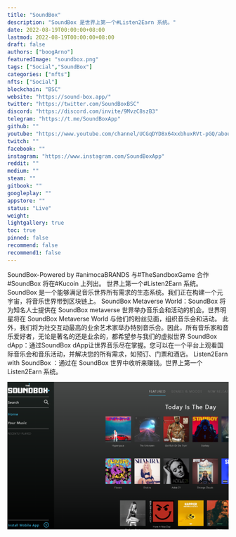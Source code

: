 ```yaml
---
title: "SoundBox"
description: "SoundBox 是世界上第一个#Listen2Earn 系统。"
date: 2022-08-19T00:00:00+08:00
lastmod: 2022-08-19T00:00:00+08:00
draft: false
authors: ["boogArno"]
featuredImage: "soundbox.png"
tags: ["Social","SoundBox"]
categories: ["nfts"]
nfts: ["Social"]
blockchain: "BSC"
website: "https://sound-box.app/"
twitter: "https://twitter.com/SoundBoxBSC"
discord: "https://discord.com/invite/9MvzC8szB3"
telegram: "https://t.me/SoundBoxApp"
github: ""
youtube: "https://www.youtube.com/channel/UCGqDYD8x64xxbhuxRVt-pGQ/about"
twitch: ""
facebook: ""
instagram: "https://www.instagram.com/SoundBoxApp"
reddit: ""
medium: ""
steam: ""
gitbook: ""
googleplay: ""
appstore: ""
status: "Live"
weight: 
lightgallery: true
toc: true
pinned: false
recommend: false
recommend1: false
---
```

SoundBox-Powered by #animocaBRANDS
与#TheSandboxGame 合作
#SoundBox 将在#Kucoin 上列出。
世界上第一个#Listen2Earn 系统。
SoundBox 是一个能够满足音乐世界所有需求的生态系统。我们正在构建一个元宇宙，将音乐世界带到区块链上。
SoundBox Metaverse World：SoundBox 将为知名人士提供在 SoundBox metaverse 世界举办音乐会和活动的机会。世界明星将在 SoundBox Metaverse World 与他们的粉丝见面，组织音乐会和活动。
此外，我们将为社交互动最高的业余艺术家举办特别音乐会。因此，所有音乐家和音乐爱好者，无论是著名的还是业余的，都希望参与我们的虚拟世界
SoundBox dApp：通过SoundBox dApp让世界音乐尽在掌握。您可以在一个平台上观看国际音乐会和音乐活动，并解决您的所有需求，如预订、门票和酒店。
Listen2Earn with SoundBox ：通过在 SoundBox 世界中收听来赚钱。世界上第一个 Listen2Earn 系统。

![soundbox-dapp-social-bsc-image2_e0fbc25c616b26f12a2a1707bcc697ff](soundbox-dapp-social-bsc-image2_e0fbc25c616b26f12a2a1707bcc697ff.png)